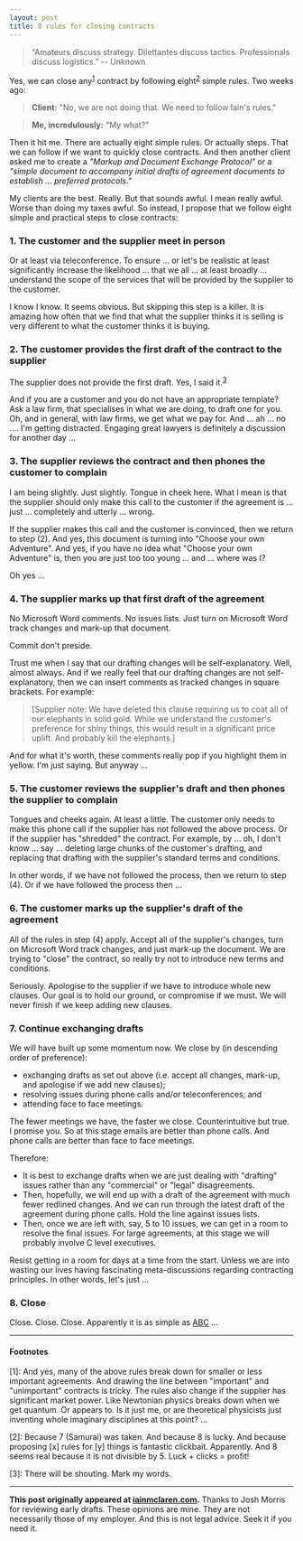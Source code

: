 ```yaml
---
layout: post
title: 8 rules for closing contracts
---
```


> “Amateurs discuss strategy. Dilettantes discuss tactics. Professionals discuss logistics.” -- Unknown 

Yes, we can close any<sup>[1](#1)</sup> contract by following eight<sup>[2](#2)</sup> simple rules.  Two weeks ago:

> **Client:** "No, we are not doing that.  We  need to follow Iain's rules."

> **Me, incredulously:** "My what?"

Then it hit me.  There are actually eight simple rules.  Or actually steps.  That we can follow if we want to quickly close contracts.  And then another client asked me to create a *"Markup and Document Exchange Protocol"* or a *"simple document to accompany initial drafts of agreement documents to establish ... preferred protocols."*

My clients are the best.  Really.  But that sounds awful.  I mean really awful.  Worse than doing my taxes awful.  So instead, I propose that we follow eight simple and practical steps to close contracts:

### 1. The customer and the supplier meet in person
Or at least via teleconference.  To ensure ... or let's be realistic at least significantly increase the likelihood ... that we all ... at least broadly ... understand the scope of the services that will be provided by the supplier to the customer.

I know I know.  It seems obvious.  But skipping this step is a killer.  It is amazing how often that we find that what the supplier thinks it is selling is very different to what the customer thinks it is buying.

### 2. The customer provides the first draft of the contract to the supplier
The supplier does not provide the first draft.  Yes, I said it.<sup>[3](#3)</sup>  

And if you are a customer and you do not have an appropriate template?  Ask a law firm, that specialises in what we are doing, to draft one for you.  Oh, and in general, with law firms, we get what we pay for.  And ... ah ... no ....  I'm getting distracted.  Engaging  great lawyers is definitely a discussion for another day ...

### 3. The supplier reviews the contract and then phones the customer to complain
I am being slightly.  Just slightly.  Tongue in cheek here.  What I mean is that the supplier should only make this call to the customer if the agreement is ... just ... completely and utterly ... wrong.  

If the supplier makes this call and the customer is convinced, then we return to step (2).  And yes, this document is turning into "Choose your own Adventure".  And yes, if you have no idea what "Choose your own Adventure" is, then you are just too too young ... and ... where was I?  

Oh yes ...

### 4. The supplier marks up that first draft of the agreement

No Microsoft Word comments.  No issues lists.  Just turn on Microsoft Word track changes and mark-up that document.  

Commit don't preside.  

Trust me when I say that our drafting changes will be self-explanatory.  Well, almost always.  And if we really feel that our drafting changes are not self-explanatory, then we can insert comments as tracked changes in square brackets. For example:

> \[Supplier note:  We have deleted this clause requiring us to coat all of our elephants in solid gold.  While we understand the customer's preference for shiny things, this would result in a significant price uplift.  And probably kill the elephants.\]

And for what it's worth, these comments really pop if you highlight them in yellow.  I'm just saying.  But anyway ...

### 5. The customer reviews the supplier's draft and then phones the supplier to complain

Tongues and cheeks again.  At least a little.  The customer only needs to make this phone call if the supplier has not followed the above process.  Or if the supplier has "shredded" the contract.  For example, by ... oh, I don't know ... say ... deleting large chunks of the customer's drafting, and replacing that drafting with the supplier's standard terms and conditions.

In other words, if we have not followed the process, then we return to step (4).  Or if we have followed the process then ... 

### 6. The customer marks up the supplier's draft of the agreement

All of the rules in step (4) apply.  Accept all of the supplier's changes, turn on Microsoft Word track changes, and just mark-up the document.  We are trying to "close" the contract, so really try not to introduce new terms and conditions.

Seriously.  Apologise to the supplier if we have to introduce whole new clauses.  Our goal is to hold our ground, or compromise if we must.  We will never finish if we keep adding new clauses.

### 7. Continue exchanging drafts

We will have built up some momentum now.  We close by (in descending order of preference):

- exchanging drafts as set out above (i.e. accept all changes, mark-up, and apologise if we add new clauses);
- resolving issues during phone calls and/or teleconferences; and
- attending face to face meetings.

The fewer meetings we have, the faster we close.  Counterintuitive but true.  I promise you.  So at this stage emails are better than phone calls.  And phone calls are better than face to face meetings.  

Therefore:

- It is best to exchange drafts when we are just dealing with "drafting" issues rather than any "commercial" or "legal" disagreements.
- Then, hopefully, we will end up with a draft of the agreement with much fewer redlined changes.  And we can run through the latest draft of the agreement during phone calls.  Hold the line against issues lists.
- Then, once we are left with, say, 5 to 10 issues, we can get in a room to resolve the final issues.  For large agreements, at this stage we will probably involve C level executives. 

Resist getting in a room for days at a time from the start.  Unless we are into wasting our lives having fascinating meta-discussions regarding contracting principles.  In other words, let's just ... 

### 8. Close

Close.  Close.  Close.  Apparently it is as simple as [ABC](http://www.youtube.com/watch?v=wVQPY4LlbJ4 "Sales") ...

---

#### Footnotes

[<a id="1">1</a>]: And yes, many of the above rules break down for smaller or less important agreements. And drawing the line between "important" and "unimportant" contracts is tricky. The rules also change if the supplier has significant market power. Like Newtonian physics breaks down when we get quantum. Or appears to. Is it just me, or are theoretical physicists just inventing whole imaginary disciplines at this point? ...

[<a id="2">2</a>]: Because 7 (Samurai) was taken.  And because 8 is lucky.  And because proposing [x] rules for [y] things is fantastic clickbait.  Apparently.  And 8 seems real because it is not divisible by 5.  Luck + clicks = profit!

[<a id="3">3</a>]: There will be shouting.  Mark my words.

---

**This post originally appeared at [iainmclaren.com](http://iainmclaren.com).** Thanks to Josh Morris for reviewing early drafts.  These opinions are mine.  They are not necessarily those of my employer. And this is not legal advice. Seek it if you need it.


